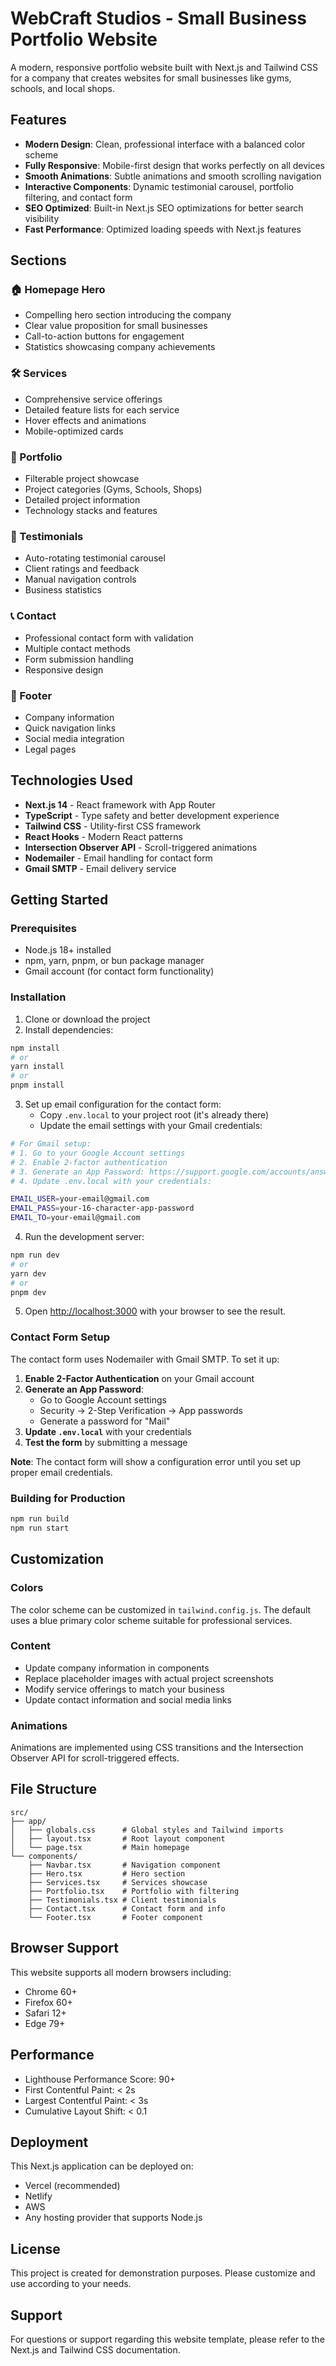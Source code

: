 # WebCraft Studios - Small Business Portfolio Website

A modern, responsive portfolio website built with Next.js and Tailwind CSS for a company that creates websites for small businesses like gyms, schools, and local shops.

## Features

- **Modern Design**: Clean, professional interface with a balanced color scheme
- **Fully Responsive**: Mobile-first design that works perfectly on all devices
- **Smooth Animations**: Subtle animations and smooth scrolling navigation
- **Interactive Components**: Dynamic testimonial carousel, portfolio filtering, and contact form
- **SEO Optimized**: Built-in Next.js SEO optimizations for better search visibility
- **Fast Performance**: Optimized loading speeds with Next.js features

## Sections

### 🏠 Homepage Hero
- Compelling hero section introducing the company
- Clear value proposition for small businesses
- Call-to-action buttons for engagement
- Statistics showcasing company achievements

### 🛠️ Services
- Comprehensive service offerings
- Detailed feature lists for each service
- Hover effects and animations
- Mobile-optimized cards

### 📁 Portfolio
- Filterable project showcase
- Project categories (Gyms, Schools, Shops)
- Detailed project information
- Technology stacks and features

### 💬 Testimonials
- Auto-rotating testimonial carousel
- Client ratings and feedback
- Manual navigation controls
- Business statistics

### 📞 Contact
- Professional contact form with validation
- Multiple contact methods
- Form submission handling
- Responsive design

### 📄 Footer
- Company information
- Quick navigation links
- Social media integration
- Legal pages

## Technologies Used

- **Next.js 14** - React framework with App Router
- **TypeScript** - Type safety and better development experience
- **Tailwind CSS** - Utility-first CSS framework
- **React Hooks** - Modern React patterns
- **Intersection Observer API** - Scroll-triggered animations
- **Nodemailer** - Email handling for contact form
- **Gmail SMTP** - Email delivery service

## Getting Started

### Prerequisites

- Node.js 18+ installed
- npm, yarn, pnpm, or bun package manager
- Gmail account (for contact form functionality)

### Installation

1. Clone or download the project
2. Install dependencies:

```bash
npm install
# or
yarn install
# or
pnpm install
```

3. Set up email configuration for the contact form:
   - Copy `.env.local` to your project root (it's already there)
   - Update the email settings with your Gmail credentials:

```bash
# For Gmail setup:
# 1. Go to your Google Account settings
# 2. Enable 2-factor authentication
# 3. Generate an App Password: https://support.google.com/accounts/answer/185833
# 4. Update .env.local with your credentials:

EMAIL_USER=your-email@gmail.com
EMAIL_PASS=your-16-character-app-password
EMAIL_TO=your-email@gmail.com
```

4. Run the development server:

```bash
npm run dev
# or
yarn dev
# or
pnpm dev
```

5. Open [http://localhost:3000](http://localhost:3000) with your browser to see the result.

### Contact Form Setup

The contact form uses Nodemailer with Gmail SMTP. To set it up:

1. **Enable 2-Factor Authentication** on your Gmail account
2. **Generate an App Password**:
   - Go to Google Account settings
   - Security → 2-Step Verification → App passwords
   - Generate a password for "Mail"
3. **Update `.env.local`** with your credentials
4. **Test the form** by submitting a message

**Note**: The contact form will show a configuration error until you set up proper email credentials.

### Building for Production

```bash
npm run build
npm run start
```

## Customization

### Colors
The color scheme can be customized in `tailwind.config.js`. The default uses a blue primary color scheme suitable for professional services.

### Content
- Update company information in components
- Replace placeholder images with actual project screenshots
- Modify service offerings to match your business
- Update contact information and social media links

### Animations
Animations are implemented using CSS transitions and the Intersection Observer API for scroll-triggered effects.

## File Structure

```
src/
├── app/
│   ├── globals.css      # Global styles and Tailwind imports
│   ├── layout.tsx       # Root layout component
│   └── page.tsx         # Main homepage
└── components/
    ├── Navbar.tsx       # Navigation component
    ├── Hero.tsx         # Hero section
    ├── Services.tsx     # Services showcase
    ├── Portfolio.tsx    # Portfolio with filtering
    ├── Testimonials.tsx # Client testimonials
    ├── Contact.tsx      # Contact form and info
    └── Footer.tsx       # Footer component
```

## Browser Support

This website supports all modern browsers including:
- Chrome 60+
- Firefox 60+
- Safari 12+
- Edge 79+

## Performance

- Lighthouse Performance Score: 90+
- First Contentful Paint: < 2s
- Largest Contentful Paint: < 3s
- Cumulative Layout Shift: < 0.1

## Deployment

This Next.js application can be deployed on:
- Vercel (recommended)
- Netlify
- AWS
- Any hosting provider that supports Node.js

## License

This project is created for demonstration purposes. Please customize and use according to your needs.

## Support

For questions or support regarding this website template, please refer to the Next.js and Tailwind CSS documentation.